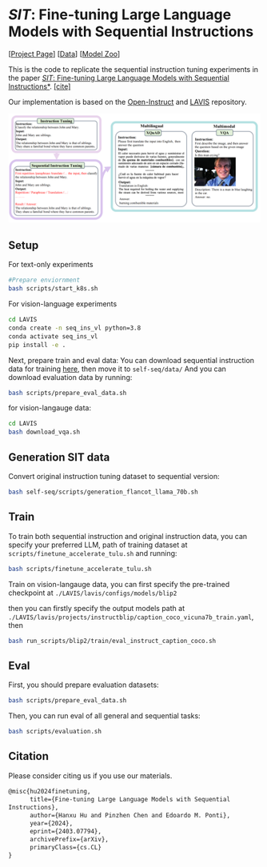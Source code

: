 # *SIT*: Fine-tuning Large Language Models with Sequential Instructions


 [[Project Page](https://seqit.github.io/)] [[Data](https://huggingface.co/EdinburghNLP/SeqIns)] [[Model Zoo](https://huggingface.co/HanxuHU/sit_all_models)]

This is the code to replicate the sequential instruction tuning experiments in the paper [*SIT*: Fine-tuning Large Language Models with Sequential Instructions*](https://arxiv.org/pdf/2403.07794). [[cite]](#citation)

Our implementation is based on the [Open-Instruct](https://github.com/allenai/open-instruct) and [LAVIS](https://github.com/salesforce/LAVIS/tree/main) repository.

![SIT](mainfigure_seq.jpg)

## Setup

For text-only experiments 
```bash
#Prepare enviornment
bash scripts/start_k8s.sh
```

For vision-language experiments
```bash
cd LAVIS
conda create -n seq_ins_vl python=3.8
conda activate seq_ins_vl
pip install -e .
```

Next, prepare train and eval data:
You can download sequential instruction data for training [here](https://huggingface.co/datasets/EdinburghNLP/SeqIns), then move it to `self-seq/data/`
And you can download evaluation data by running:
```bash
bash scripts/prepare_eval_data.sh
```
for vision-langauge data:
```bash
cd LAVIS
bash download_vqa.sh
```
## Generation SIT data
Convert original instruction tuning dataset to sequential version:

```bash
bash self-seq/scripts/generation_flancot_llama_70b.sh
```

## Train
To train both sequential instruction and original instruction data, you can specify your preferred LLM, path of training dataset at `scripts/finetune_accelerate_tulu.sh` and running:
```bash
bash scripts/finetune_accelerate_tulu.sh
```

Train on vision-langauge data, you can first specify the pre-trained checkpoint at `./LAVIS/lavis/configs/models/blip2`

then you can firstly specify the output models path at `./LAVIS/lavis/projects/instructblip/caption_coco_vicuna7b_train.yaml`, then 
```bash
bash run_scripts/blip2/train/eval_instruct_caption_coco.sh
```
## Eval
First, you should prepare evaluation datasets:

```bash
bash scripts/prepare_eval_data.sh
```

Then, you can run eval of all general and sequential tasks:

```bash
bash scripts/evaluation.sh
```


## Citation
Please consider citing us if you use our materials.
```
@misc{hu2024finetuning,
      title={Fine-tuning Large Language Models with Sequential Instructions}, 
      author={Hanxu Hu and Pinzhen Chen and Edoardo M. Ponti},
      year={2024},
      eprint={2403.07794},
      archivePrefix={arXiv},
      primaryClass={cs.CL}
}
```


